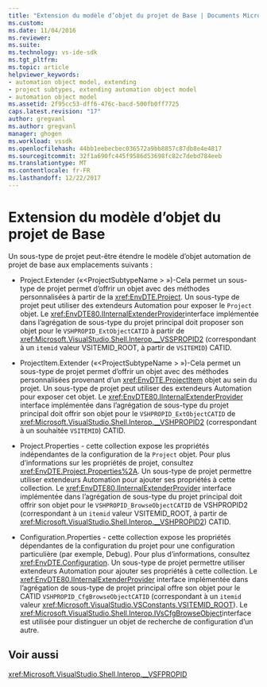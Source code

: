 ```yaml
---
title: "Extension du modèle d’objet du projet de Base | Documents Microsoft"
ms.custom: 
ms.date: 11/04/2016
ms.reviewer: 
ms.suite: 
ms.technology: vs-ide-sdk
ms.tgt_pltfrm: 
ms.topic: article
helpviewer_keywords:
- automation object model, extending
- project subtypes, extending automation object model
- automation object model
ms.assetid: 2f95cc53-dff6-476c-bacd-500fb0ff7725
caps.latest.revision: "17"
author: gregvanl
ms.author: gregvanl
manager: ghogen
ms.workload: vssdk
ms.openlocfilehash: 44bb1eebecbec036572a9bb8857c87db8e4e4817
ms.sourcegitcommit: 32f1a690fc445f9586d53698fc82c7debd784eeb
ms.translationtype: MT
ms.contentlocale: fr-FR
ms.lasthandoff: 12/22/2017
---
```

# <a name="extending-the-object-model-of-the-base-project"></a>Extension du modèle d’objet du projet de Base
Un sous-type de projet peut-être étendre le modèle d’objet automation de projet de base aux emplacements suivants :  
  
-   Project.Extender («\<ProjectSubtypeName > »)-Cela permet un sous-type de projet permet d’offrir un objet avec des méthodes personnalisées à partir de la <xref:EnvDTE.Project>. Un sous-type de projet peut utiliser des extendeurs Automation pour exposer le `Project` objet. Le <xref:EnvDTE80.IInternalExtenderProvider>interface implémentée dans l’agrégation de sous-type du projet principal doit proposer son objet pour le `VSHPROPID_ExtObjectCATID` à partir de <xref:Microsoft.VisualStudio.Shell.Interop.__VSSPROPID2> (correspondant à un `itemid` valeur VSITEMID_ROOT, à partir de `VSITEMID`) CATID.  
  
-   ProjectItem.Extender («\<ProjectSubtypeName > »)-Cela permet un sous-type de projet permet d’offrir un objet avec des méthodes personnalisées provenant d’un <xref:EnvDTE.ProjectItem> objet au sein du projet. Un sous-type de projet peut utiliser des extendeurs Automation pour exposer cet objet. Le <xref:EnvDTE80.IInternalExtenderProvider> interface implémentée dans l’agrégation de sous-type du projet principal doit offrir son objet pour le `VSHPROPID_ExtObjectCATID` de <xref:Microsoft.VisualStudio.Shell.Interop.__VSHPROPID2> (correspondant à un souhaitée `VSITEMID`) CATID.  
  
-   Project.Properties - cette collection expose les propriétés indépendantes de la configuration de la `Project` objet. Pour plus d’informations sur les propriétés de projet, consultez <xref:EnvDTE.Project.Properties%2A>. Un sous-type de projet permettre utiliser extendeurs Automation pour ajouter ses propriétés à cette collection. Le <xref:EnvDTE80.IInternalExtenderProvider> interface implémentée dans l’agrégation de sous-type du projet principal doit offrir son objet pour le `VSHPROPID_BrowseObjectCATID` de VSHPROPID2 (correspondant à un `itemid` valeur VSITEMID_ROOT, à partir de <xref:Microsoft.VisualStudio.Shell.Interop.__VSHPROPID2>) CATID.  
  
-   Configuration.Properties - cette collection expose les propriétés dépendantes de la configuration du projet pour une configuration particulière (par exemple, Debug). Pour plus d’informations, consultez <xref:EnvDTE.Configuration>. Un sous-type de projet permettre utiliser extendeurs Automation pour ajouter ses propriétés à cette collection. Le <xref:EnvDTE80.IInternalExtenderProvider> interface implémentée dans l’agrégation de sous-type de projet principal offre son objet pour le CATID `VSHPROPID_CfgBrowseObjectCATID` (correspondant à un `itemid` valeur <xref:Microsoft.VisualStudio.VSConstants.VSITEMID_ROOT>). Le <xref:Microsoft.VisualStudio.Shell.Interop.IVsCfgBrowseObject>interface est utilisée pour distinguer un objet de recherche de configuration d’un autre.  
  
## <a name="see-also"></a>Voir aussi  
 <xref:Microsoft.VisualStudio.Shell.Interop.__VSFPROPID>